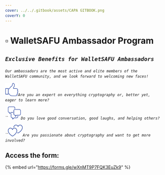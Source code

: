 ```yaml
---
cover: ../../.gitbook/assets/CAPA GITBOOK.png
coverY: 0
---
```


# ▫ WalletSAFU Ambassador Program

## _`Exclusive Benefits for WalletSAFU Ambassadors`_

_`Our ambassadors are the most active and elite members of the WalletSAFU community, and we look forward to welcoming new faces!`_

![](<../../.gitbook/assets/image (9).png>)_`Are you an expert on everything cryptography or, better yet, eager to learn more?`_

_``_![](../../.gitbook/assets/image.png)_`Do you love good conversation, good laughs, and helping others?`_

_``_![](<../../.gitbook/assets/image (7).png>)_`Are you passionate about cryptography and want to get more involved?`_

## Access the form:&#x20;

{% embed url="https://forms.gle/wXnMT9P7FQK3EuZk9" %}
